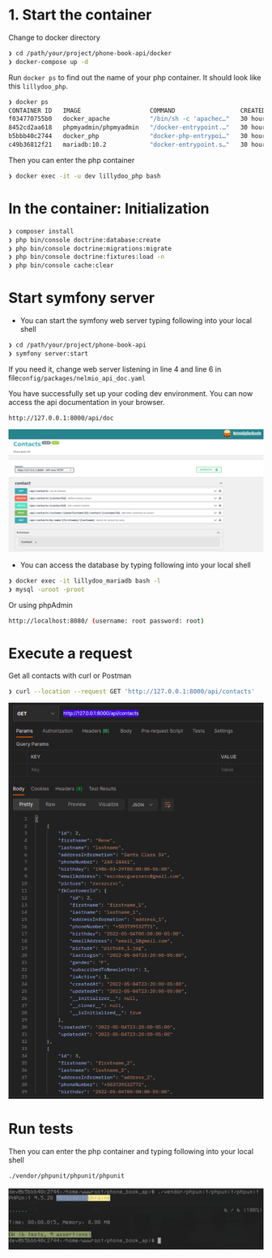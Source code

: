 
# 1. Start the container
Change to docker directory
```bash
❯ cd /path/your/project/phone-book-api/docker 
❯ docker-compose up -d
```
Run `docker ps` to find out the name of your php container. It should look like this `lillydoo_php`.
```bash
❯ docker ps
CONTAINER ID   IMAGE                   COMMAND                  CREATED        STATUS         PORTS                                                      NAMES
f034770755b0   docker_apache           "/bin/sh -c 'apachec…"   30 hours ago   Up 2 minutes   443/tcp, 9000/tcp, 0.0.0.0:8002->80/tcp, :::8002->80/tcp   lillydoo_apache
8452cd2aa618   phpmyadmin/phpmyadmin   "/docker-entrypoint.…"   30 hours ago   Up 2 minutes   0.0.0.0:8080->80/tcp, :::8080->80/tcp                      lillydoo_phpmyadmin
b5bbb40c2744   docker_php              "docker-php-entrypoi…"   30 hours ago   Up 2 minutes   9000/tcp                                                   lillydoo_php
c49b36812f21   mariadb:10.2            "docker-entrypoint.s…"   30 hours ago   Up 2 minutes   3306/tcp, 0.0.0.0:3307->3307/tcp, :::3307->3307/tcp        lillydoo_mariadb

```
Then you can enter the php container
```bash
❯ docker exec -it -u dev lillydoo_php bash
```
# In the container: Initialization
```bash
❯ composer install
❯ php bin/console doctrine:database:create
❯ php bin/console doctrine:migrations:migrate
❯ php bin/console doctrine:fixtures:load -n
❯ php bin/console cache:clear 
```

# Start symfony server

- You can start the symfony web server typing following into your local shell
```bash
❯ cd /path/your/project/phone-book-api 
❯ symfony server:start
```
If you need it, change web server listening in line 4 and line 6 in file`config/packages/nelmio_api_doc.yaml` 

You have successfully set up your coding dev environment. You can now access the api documentation in your browser.
```bash
http://127.0.0.1:8000/api/doc
```
![Alt text](img/api.png?raw=true "Api doc")

- You can access the database by typing following into your local shell

```bash
❯ docker exec -it lillydoo_mariadb bash -l
❯ mysql -uroot -proot
```

Or using phpAdmin
```bash
http://localhost:8080/ (username: root password: root)
```

#  Execute a request

Get all contacts with curl or Postman

```bash
❯ curl --location --request GET 'http://127.0.0.1:8000/api/contacts'
```

![Alt text](img/responseApi.png?raw=true "Api response")


# Run tests

Then you can enter the php container and typing following into your local shell
```bash
./vendor/phpunit/phpunit/phpunit
```

![Alt text](img/tests.png?raw=true "Api response")
